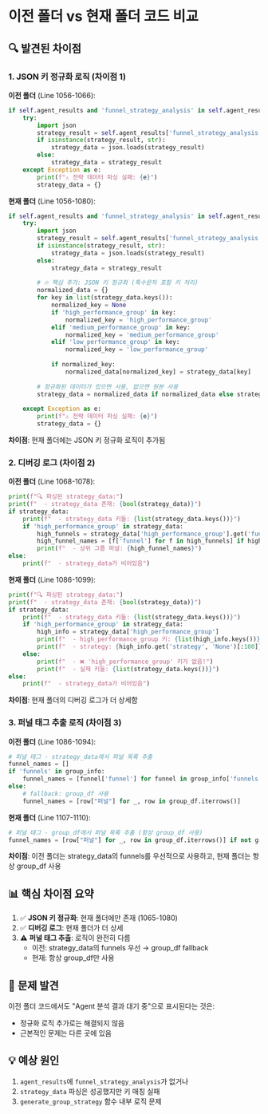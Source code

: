 # 이전 폴더 vs 현재 폴더 코드 비교

## 🔍 발견된 차이점

### 1. JSON 키 정규화 로직 (차이점 1)

**이전 폴더** (Line 1056-1066):
```python
if self.agent_results and 'funnel_strategy_analysis' in self.agent_results:
    try:
        import json
        strategy_result = self.agent_results['funnel_strategy_analysis']
        if isinstance(strategy_result, str):
            strategy_data = json.loads(strategy_result)
        else:
            strategy_data = strategy_result
    except Exception as e:
        print(f"⚠️ 전략 데이터 파싱 실패: {e}")
        strategy_data = {}
```

**현재 폴더** (Line 1056-1080):
```python
if self.agent_results and 'funnel_strategy_analysis' in self.agent_results:
    try:
        import json
        strategy_result = self.agent_results['funnel_strategy_analysis']
        if isinstance(strategy_result, str):
            strategy_data = json.loads(strategy_result)
        else:
            strategy_data = strategy_result
        
        # 🔥 핵심 추가: JSON 키 정규화 (특수문자 포함 키 처리)
        normalized_data = {}
        for key in list(strategy_data.keys()):
            normalized_key = None
            if 'high_performance_group' in key:
                normalized_key = 'high_performance_group'
            elif 'medium_performance_group' in key:
                normalized_key = 'medium_performance_group'
            elif 'low_performance_group' in key:
                normalized_key = 'low_performance_group'
            
            if normalized_key:
                normalized_data[normalized_key] = strategy_data[key]
        
        # 정규화된 데이터가 있으면 사용, 없으면 원본 사용
        strategy_data = normalized_data if normalized_data else strategy_data
        
    except Exception as e:
        print(f"⚠️ 전략 데이터 파싱 실패: {e}")
        strategy_data = {}
```

**차이점**: 현재 폴더에는 JSON 키 정규화 로직이 추가됨

### 2. 디버깅 로그 (차이점 2)

**이전 폴더** (Line 1068-1078):
```python
print(f"🔍 파싱된 strategy_data:")
print(f"  - strategy_data 존재: {bool(strategy_data)}")
if strategy_data:
    print(f"  - strategy_data 키들: {list(strategy_data.keys())}")
    if 'high_performance_group' in strategy_data:
        high_funnels = strategy_data['high_performance_group'].get('funnels', [])
        high_funnel_names = [f['funnel'] for f in high_funnels] if high_funnels else []
        print(f"  - 상위 그룹 퍼널: {high_funnel_names}")
else:
    print(f"  - strategy_data가 비어있음")
```

**현재 폴더** (Line 1086-1099):
```python
print(f"🔍 파싱된 strategy_data:")
print(f"  - strategy_data 존재: {bool(strategy_data)}")
if strategy_data:
    print(f"  - strategy_data 키들: {list(strategy_data.keys())}")
    if 'high_performance_group' in strategy_data:
        high_info = strategy_data['high_performance_group']
        print(f"  - high_performance_group 키: {list(high_info.keys())}")
        print(f"  - strategy: {high_info.get('strategy', 'None')[:100]}")
    else:
        print(f"  - ❌ 'high_performance_group' 키가 없음!")
        print(f"  - 실제 키들: {list(strategy_data.keys())}")
else:
    print(f"  - strategy_data가 비어있음")
```

**차이점**: 현재 폴더의 디버깅 로그가 더 상세함

### 3. 퍼널 태그 추출 로직 (차이점 3)

**이전 폴더** (Line 1086-1094):
```python
# 퍼널 태그 - strategy_data에서 퍼널 목록 추출
funnel_names = []
if 'funnels' in group_info:
    funnel_names = [funnel['funnel'] for funnel in group_info['funnels']]
else:
    # fallback: group_df 사용
    funnel_names = [row["퍼널"] for _, row in group_df.iterrows()]
```

**현재 폴더** (Line 1107-1110):
```python
# 퍼널 태그 - group_df에서 퍼널 목록 추출 (항상 group_df 사용)
funnel_names = [row["퍼널"] for _, row in group_df.iterrows()] if not group_df.empty else []
```

**차이점**: 이전 폴더는 strategy_data의 funnels를 우선적으로 사용하고, 현재 폴더는 항상 group_df 사용

## 📊 핵심 차이점 요약

1. ✅ **JSON 키 정규화**: 현재 폴더에만 존재 (1065-1080)
2. ✅ **디버깅 로그**: 현재 폴더가 더 상세
3. ⚠️ **퍼널 태그 추출**: 로직이 완전히 다름
   - 이전: strategy_data의 funnels 우선 → group_df fallback
   - 현재: 항상 group_df만 사용

## 🚨 문제 발견

이전 폴더 코드에서도 "Agent 분석 결과 대기 중"으로 표시된다는 것은:
- 정규화 로직 추가로는 해결되지 않음
- 근본적인 문제는 다른 곳에 있음

## 💡 예상 원인

1. `agent_results`에 `funnel_strategy_analysis`가 없거나
2. `strategy_data` 파싱은 성공했지만 키 매칭 실패
3. `generate_group_strategy` 함수 내부 로직 문제

